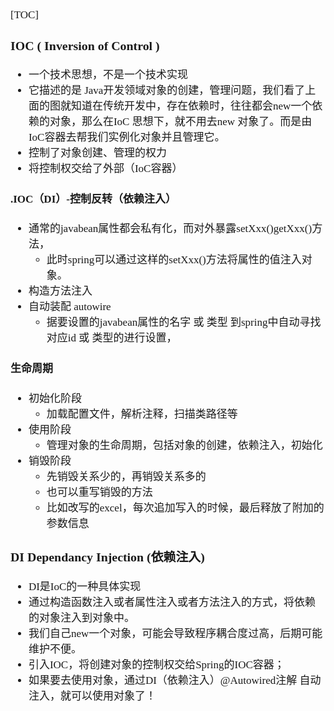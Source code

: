 <span style="font-family:Simsun,serif; font-size:17px;">

[TOC]

### IOC ( Inversion of Control )

- 一个技术思想，不是一个技术实现
- 它描述的是 Java开发领域对象的创建，管理问题，我们看了上面的图就知道在传统开发中，存在依赖时，往往都会new一个依赖的对象，那么在IoC 思想下，就不用去new 对象了。而是由IoC容器去帮我们实例化对象并且管理它。
- 控制了对象创建、管理的权力
- 将控制权交给了外部（IoC容器）

#### .IOC（DI）-控制反转（依赖注入）

- 通常的javabean属性都会私有化，而对外暴露setXxx()getXxx()方法，
    - 此时spring可以通过这样的setXxx()方法将属性的值注入对象。
- 构造方法注入
- 自动装配 autowire
    - 据要设置的javabean属性的名字 或 类型 到spring中自动寻找对应id 或 类型的<bean>进行设置，

#### 生命周期

- 初始化阶段
    - 加载配置文件，解析注释，扫描类路径等
- 使用阶段
    - 管理对象的生命周期，包括对象的创建，依赖注入，初始化
- 销毁阶段
    - 先销毁关系少的，再销毁关系多的
    - 也可以重写销毁的方法
    - 比如改写的excel，每次追加写入的时候，最后释放了附加的参数信息

### DI Dependancy Injection (依赖注入)

- DI是IoC的一种具体实现
- 通过构造函数注入或者属性注入或者方法注入的方式，将依赖的对象注入到对象中。
- 我们自己new一个对象，可能会导致程序耦合度过高，后期可能维护不便。
- 引入IOC，将创建对象的控制权交给Spring的IOC容器；
- 如果要去使用对象，通过DI（依赖注入）@Autowired注解 自动注入，就可以使用对象了！

</span>
